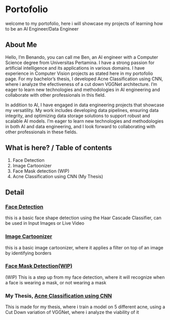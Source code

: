 # Portofolio
welcome to my portofolio, here i will showcase my projects of learning how to be an AI Engineer/Data Engineer

## About Me
Hello, I’m Benando, you can call me Ben, an AI engineer with a Computer Science degree from Universitas Pertamina. I have a strong passion for artificial intelligence and its applications in various domains. I have experience in Computer Vision projects as stated here in my portofolio page. For my bachelor’s thesis, I developed Acne Classification using CNN, where i analyze the efectiveness of a cut down VGGNet architecture. I’m eager to learn new technologies and methodologies in AI engineering and collaborate with other professionals in this field.

In addition to AI, I have engaged in data engineering projects that showcase my versatility. My work includes developing data pipelines, ensuring data integrity, and optimizing data storage solutions to support robust and scalable AI models. I’m eager to learn new technologies and methodologies in both AI and data engineering, and I look forward to collaborating with other professionals in these fields.

## What is here? / Table of contents
1. Face Detection
2. Image Cartoonizer
3. Face Mask detection (WIP)
4. Acne Classification using CNN (My Thesis)

## Detail
### [Face Detection](https://github.com/Mbendo/Face-Detection)
this is a basic face shape detection using the Haar Cascade Classifier, can be used in Input Images or Live Video

### [Image Cartoonizer](https://github.com/Mbendo/Image-Cartoonizer)
this is a basic image cartoonizer, where it applies a filter on top of an image by identifying borders

### [Face Mask Detection(WIP)](https://github.com/Mbendo/Image-Cartoonizer)
(WIP)
This is a step up from my face detection, where it will recognize when a face is wearing a mask, or not wearing a mask

### My Thesis, [Acne Classification using CNN](https://github.com/Mbendo/DeteksiJerawat)
This is made for my thesis, where i train a model on 5 different acne, using a Cut Down variation of VGGNet, where i analyze the viability of it
